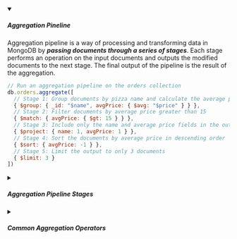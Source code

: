 <!-- https://brandfolder.com/workbench/extract-text-from-image -->
<!-- ![for root](/img/interviews/angular/forroot.png) -->

<details open>
<summary><h5>Aggregation Pineline</h5></summary>

Aggregation pipeline is a way of processing and transforming data in MongoDB by ***passing documents through a series of stages***. Each stage performs an operation on the input documents and outputs the modified documents to the next stage. The final output of the pipeline is the result of the aggregation.

```js
// Run an aggregation pipeline on the orders collection
db.orders.aggregate([
  // Stage 1: Group documents by pizza name and calculate the average price
  { $group: { _id: "$name", avgPrice: { $avg: "$price" } } },
  // Stage 2: Filter documents by average price greater than 15
  { $match: { avgPrice: { $gt: 15 } } },
  // Stage 3: Include only the name and average price fields in the output
  { $project: { name: 1, avgPrice: 1 } },
  // Stage 4: Sort the documents by average price in descending order
  { $sort: { avgPrice: -1 } },
  // Stage 5: Limit the output to only 3 documents
  { $limit: 3 }
])

```
</details>

<details>
<summary><h5>Aggregation Pipeline Stages</h5></summary>

Aggregation pipeline stages are the steps that process and transform data in an aggregation pipeline. Each stage takes an input collection or the output of the previous stage and performs some operation on it. The output of the last stage is the result of the aggregation².

Some of the common aggregation pipeline stages are:

## $match

This stage filters documents by a given condition and passes only the matching documents to the next stage. For example:

```javascript
// Stage 1: Filter pizza order documents by pizza size
{ $match: { size: "medium" } }
```

## $project

This stage specifies the fields to include or exclude in the output documents. For example:

```javascript
// Stage 2: Include only the name and quantity fields in the output
{ $project: { name: 1, quantity: 1 } }
```

## $group

This stage groups documents by a given expression and applies an accumulator function to each group. For example:

```javascript
// Stage 3: Group remaining documents by pizza name and calculate total quantity
{ $group: { _id: "$name", totalQuantity: { $sum: "$quantity" } } }
```

## $sort

This stage sorts the documents by a specified order. For example:

```javascript
// Stage 4: Sort the documents by total quantity in descending order
{ $sort: { totalQuantity: -1 } }
```

## $limit

This stage passes only the first n documents to the next stage, where n is the specified limit. For example:

```javascript
// Stage 5: Limit the output to only 3 documents
{ $limit: 3 }
```

These are just some examples of aggregation pipeline stages. There are many more stages that can perform different operations, such as `$lookup`, `$unwind`, `$bucket`, `$facet`, etc³.

You can use the `db.collection.aggregate()` method to run an aggregation pipeline on a collection. For example:

```javascript
// Run an aggregation pipeline on the orders collection
db.orders.aggregate([
  // Stage 1: Filter pizza order documents by pizza size
  { $match: { size: "medium" } },
  // Stage 2: Include only the name and quantity fields in the output
  { $project: { name: 1, quantity: 1 } },
  // Stage 3: Group remaining documents by pizza name and calculate total quantity
  { $group: { _id: "$name", totalQuantity: { $sum: "$quantity" } } },
  // Stage 4: Sort the documents by total quantity in descending order
  { $sort: { totalQuantity: -1 } },
  // Stage 5: Limit the output to only 3 documents
  { $limit: 3 }
])
```
## $skip

This stage skips over the specified number of documents that pass into the stage and passes the remaining documents to the next stage. For example:

```javascript
// Stage 6: Skip the first 2 documents
{ $skip: 2 }
```

## $unwind

This stage deconstructs an array field from the input documents to output a document for each element. Each output document is the input document with the value of the array field replaced by the element. For example:

```javascript
// Stage 7: Unwind the toppings array field
{ $unwind: "$toppings" }
```

These are just some examples of aggregation pipeline stages. There are many more stages that can perform different operations, such as `$lookup`, `$bucket`, `$facet`, etc³.

You can use the `db.collection.aggregate()` method to run an aggregation pipeline on a collection. For example:

```javascript
// Run an aggregation pipeline on the orders collection
db.orders.aggregate([
  // Stage 1: Filter pizza order documents by pizza size
  { $match: { size: "medium" } },
  // Stage 2: Include only the name and quantity fields in the output
  { $project: { name: 1, quantity: 1 } },
  // Stage 3: Group remaining documents by pizza name and calculate total quantity
  { $group: { _id: "$name", totalQuantity: { $sum: "$quantity" } } },
  // Stage 4: Sort the documents by total quantity in descending order
  { $sort: { totalQuantity: -1 } },
  // Stage 5: Limit the output to only 3 documents
  { $limit: 3 },
  // Stage 6: Skip the first 2 documents
  { $skip: 2 },
  // Stage 7: Unwind the toppings array field
  { $unwind: "$toppings" }
])
```

</details>

<details>
<summary><h5>Common Aggregation Operators</h5></summary>

Aggregation operators are expressions that can be used in the aggregation pipeline stages to perform various operations on the data. MongoDB supports many aggregation operators for different purposes, such as arithmetic, array, comparison, date, logical, string, etc.

Here is a list of some common aggregation operators with examples for each:

## Arithmetic Operators

Arithmetic operators perform mathematical operations on numbers or dates. Some examples are:

- `$add`: Adds numbers or dates to return the sum or a new date. For example:

```javascript
{ $add: [ "$price", "$tax" ] } // returns the sum of price and tax fields
{ $add: [ new Date(), 3*24*60*60000 ] } // returns a date 3 days from now
```

- `$subtract`: Subtracts the second value from the first and returns the difference. The values can be numbers or dates. For example:

```javascript
{ $subtract: [ "$total", "$discount" ] } // returns the difference of total and discount fields
{ $subtract: [ new Date(), new Date("2020-01-01") ] } // returns the milliseconds between the two dates
```

- `$multiply`: Multiplies numbers and returns the product. For example:

```javascript
{ $multiply: [ "$quantity", "$unitPrice" ] } // returns the product of quantity and unitPrice fields
{ $multiply: [ 10, 2.5 ] } // returns 25
```

- `$divide`: Divides the first number by the second and returns the result. For example:

```javascript
{ $divide: [ "$distance", "$time" ] } // returns the quotient of distance and time fields
{ $divide: [ 15, 3 ] } // returns 5
```

## Array Operators

Array operators perform operations on arrays, such as accessing elements, concatenating arrays, filtering arrays, etc. Some examples are:

- `$arrayElemAt`: Returns the element at the specified array index. The index can be positive or negative. For example:

```javascript
{ $arrayElemAt: [ "$fruits", 0 ] } // returns the first element of the fruits array field
{ $arrayElemAt: [ "$fruits", -1 ] } // returns the last element of the fruits array field
```

- `$concatArrays`: Concatenates arrays to return a new array. For example:

```javascript
{ $concatArrays: [ "$fruits", "$vegetables" ] } // returns a new array with elements from fruits and vegetables array fields
{ $concatArrays: [ [ "a", "b" ], [ "c", "d" ] ] } // returns [ "a", "b", "c", "d" ]
```

- `$filter`: Selects a subset of an array to return an array with only the elements that match the filter condition. For example:

```javascript
{ $filter: {
   input: "$items",
   as: "item",
   cond: { $gte: [ "$$item.price", 100 ] }
} } // returns an array with only the elements from items array field that have a price greater than or equal to 100
```

- `$size`: Returns the number of elements in an array. For example:

```javascript
{ $size: "$fruits" } // returns the number of elements in the fruits array field
{ $size: [ "a", "b", "c" ] } // returns 3
```

## Comparison Operators

Comparison operators compare two values and return true or false depending on the comparison. The values must be of comparable types. Some examples are:

- `$eq`: Returns true if the values are equal. For example:

```javascript
{ $eq: [ "$a", 10 ] } // returns true if the value of field a is equal to 10
{ $eq: [ "$x", "$y" ] } // returns true if the value of field x is equal to the value of field y
```

- `$gt`: Returns true if the first value is greater than the second value. For example:

```javascript
{ $gt: [ "$a", 10 ] } // returns true if the value of field a is greater than 10
{ $gt: [ "$x", "$y" ] } // returns true if the value of field x is greater than the value of field y
```

- `$lt`: Returns true if the first value is less than the second value. For example:

```javascript
{ $lt: [ "$a", 10 ] } // returns true if the value of field a is less than 10
{ $lt: [ "$x", "$y" ] } // returns true if the value of field x is less than the value of field y
```

- `$ne`: Returns true if the values are not equal. For example:

```javascript
{ $ne: [ "$a", 10 ] } // returns true if the value of field a is not equal to 10
{ $ne: [ "$x", "$y" ] } // returns true if the value of field x is not equal to the value of field y
```

## Date Operators

Date operators perform operations on date values, such as extracting components, formatting, or manipulating dates. Some examples are:

- `$dateToString`: Returns a string representation of a date using a format specifier. For example:

```javascript
{ $dateToString: { format: "%Y-%m-%d", date: "$date" } } // returns a string with the format "yyyy-mm-dd" from the date field
{ $dateToString: { format: "%H:%M:%S:%L", date: new Date() } } // returns a string with the format "hh:mm:ss:ms" from the current date
```

- `$dayOfMonth`: Returns the day of the month for a date as a number between 1 and 31. For example:

```javascript
{ $dayOfMonth: "$date" } // returns the day of the month from the date field
{ $dayOfMonth: new Date("2020-01-15") } // returns 15
```

- `$month`: Returns the month for a date as a number between 1 and 12. For example:

```javascript
{ $month: "$date" } // returns the month from the date field
{ $month: new Date("2020-01-15") } // returns 1
```

- `$year`: Returns the year for a date as a four-digit number. For example:

```javascript
{ $year: "$date" } // returns the year from the date field
{ $year: new Date("2020-01-15") } // returns 2020
```

## Logical Operators

Logical operators perform boolean logic operations on one or more expressions and return true or false. Some examples are:

- `$and`: Returns true if all the expressions are true. For example:

```javascript
{ $and: [ { $gt: [ "$a", 10 ] }, { $lt: [ "$a", 20 ] } ] } // returns true if the value of field a is between 10 and 20
{ $and: [ true, false ] } // returns false
```

- `$or`: Returns true if any of the expressions is true. For example:

```javascript
{ $or: [ { $eq: [ "$a", 10 ] }, { $eq: [ "$b", 20 ] } ] } // returns true if the value of field a is 10 or the value of field b is 20
{ $or: [ false, false ] } // returns false
```

- `$not`: Returns the boolean opposite of the expression. For example:

```javascript
{ $not: { $eq: [ "$a", 10 ] } } // returns true if the value of field a is not equal to 10
{ $not: true } // returns false
```

## String Operators

String operators perform operations on string values, such as concatenating, splitting, trimming, etc. Some examples are:

- `$concat`: Concatenates strings and returns the concatenated string. For example:

```javascript
{ $concat: [ "$firstName", " ", "$lastName" ] } // returns a string with the first name and last name fields separated by a space
{ $concat: [ "Hello", ", ", "World" ] } // returns "Hello, World"
```

- `$split`: Splits a string into an array of substrings based on a delimiter. For example:

```javascript
{ $split: [ "$fullName", " " ] } // returns an array with two elements from splitting the fullName field by a space
{ $split: [ "a-b-c-d", "-" ] } // returns [ "a", "b", "c", "d" ]
```

- `$trim`: Removes whitespace or a specified character from the beginning and end of a string. For example:

```javascript
{ $trim: { input: "$name" } } // returns a string with no leading or trailing whitespace from the name field
{ $trim: { input: "-Hello-", chars: "-" } } // returns "Hello"
```

- `$toUpper`: Converts a string to uppercase and returns the result. For example:

```javascript
{ $toUpper: "$name" } // returns an uppercase string from the name field
{ $toUpper: "hello" } // returns "HELLO"
```

</details>

